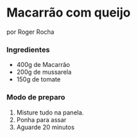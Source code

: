 # Macarrão com queijo
por Roger Rocha

### Ingredientes
 - 400g de Macarrão
 - 200g de mussarela
 - 150g de tomate

### Modo de preparo
1. Misture tudo na panela.
2. Ponha para assar
3. Aguarde 20 minutos
